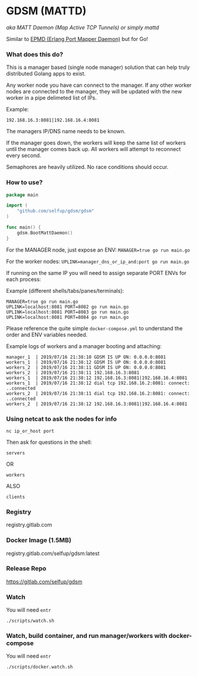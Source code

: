 # GDSM (MATTD)

_aka MATT Daemon (Map Active TCP Tunnels) or simply mattd_

Similar to [EPMD (Erlang Port Mapper Daemon)](http://erlang.org/doc/man/epmd.html) but for Go!

### What does this do?

This is a manager based (single node manager) solution that can help truly distributed Golang apps to exist.

Any worker node you have can connect to the manager. If any other worker nodes are connected to the manager, they will be updated with the new worker in a pipe delimeted list of IPs.

Example:

```
192.168.16.3:8081|192.168.16.4:8081
```

The managers IP/DNS name needs to be known.

If the manager goes down, the workers will keep the same list of workers until the manager comes back up. All workers will attempt to reconnect every second.

Semaphores are heavily utilized. No race conditions should occur.

### How to use?

```go
package main

import (
	"github.com/selfup/gdsm/gdsm"
)

func main() {
	gdsm.BootMattDaemon()
}
```

For the MANAGER node, just expose an ENV: `MANAGER=true go run main.go`

For the worker nodes: `UPLINK=manager_dns_or_ip_and:port go run main.go`

If running on the same IP you will need to assign separate PORT ENVs for each process:

Example (different shells/tabs/panes/terminals):

```
MANAGER=true go run main.go
UPLINK=localhost:8081 PORT=8082 go run main.go
UPLINK=localhost:8081 PORT=8083 go run main.go
UPLINK=localhost:8081 PORT=8084 go run main.go
```

Please reference the quite simple `docker-compose.yml` to understand the order and ENV variables needed.

Example logs of workers and a manager booting and attaching:

```
manager_1  | 2019/07/16 21:38:10 GDSM IS UP ON: 0.0.0.0:8081
workers_1  | 2019/07/16 21:38:12 GDSM IS UP ON: 0.0.0.0:8081
workers_2  | 2019/07/16 21:38:11 GDSM IS UP ON: 0.0.0.0:8081
workers_2  | 2019/07/16 21:38:11 192.168.16.3:8081
workers_1  | 2019/07/16 21:38:12 192.168.16.3:8081|192.168.16.4:8081
workers_1  | 2019/07/16 21:38:12 dial tcp 192.168.16.2:8081: connect: ..connected
workers_2  | 2019/07/16 21:38:11 dial tcp 192.168.16.2:8081: connect: ..connected
workers_2  | 2019/07/16 21:38:12 192.168.16.3:8081|192.168.16.4:8081
```

### Using netcat to ask the nodes for info

`nc ip_or_host port`

Then ask for questions in the shell:

`servers`

OR

`workers`

ALSO

`clients`

### Registry

registry.gitlab.com

### Docker Image (1.5MB)

registry.gitlab.com/selfup/gdsm:latest

### Release Repo

https://gitlab.com/selfup/gdsm

### Watch

You will need `entr`

`./scripts/watch.sh`

### Watch, build container, and run manager/workers with docker-compose

You will need `entr`

`./scripts/docker.watch.sh`
